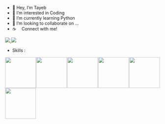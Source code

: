 - 👋 Hey, I’m Tayeb
- 👀 I’m interested in Coding
- 🌱 I’m currently learning Python
- 💞️ I’m looking to collaborate on ...
- ☕  Connect with me!
<a href="https://www.facebook.com/tayeb.tas.13913">
<img src="https://camo.githubusercontent.com/2d1ffa69dd491ebeca01b2098cf8233dd09950ff5895abccd5b455ca442abc59/68747470733a2f2f696d672e736869656c64732e696f2f62616467652f46616365626f6f6b2d3138373746323f7374796c653d666f722d7468652d6261646765266c6f676f3d66616365626f6f6b266c6f676f436f6c6f723d7768697465" />
</a>

<a href="mailto:tayebkpj@gmail.com">
<img src="https://camo.githubusercontent.com/571384769c09e0c66b45e39b5be70f68f552db3e2b2311bc2064f0d4a9f5983b/68747470733a2f2f696d672e736869656c64732e696f2f62616467652f476d61696c2d4431343833363f7374796c653d666f722d7468652d6261646765266c6f676f3d676d61696c266c6f676f436f6c6f723d7768697465" />
</a>

- Skills :
<div style="display:flex;flex-wrap:wrap;justify-content:space-between;">
  <img src="https://user-images.githubusercontent.com/104755858/200106671-7a563638-04c0-45a9-98c2-ed24e7789b87.png" height="100" width="100">
  <img src="https://user-images.githubusercontent.com/104755858/200106712-7ba6189b-7790-4fe8-9720-6c281d17e705.png" height="100" width="100">
  <img src="https://user-images.githubusercontent.com/104755858/200106628-d09f6507-fda9-45ca-b894-13194f2fca0e.png" height="100" width="100">
  <img src="https://user-images.githubusercontent.com/104755858/200106643-bb9618a3-b0d7-4ca5-bc9c-5d7bd58b6edf.png" height="100" width="100">
  <img src="https://user-images.githubusercontent.com/104755858/200106658-a91a7c16-f304-45f4-997e-edb6610597c6.png" height="100" width="100">
  <img src="https://user-images.githubusercontent.com/104755858/200107119-cbe15b26-5517-47b2-a504-a8b1fc33bc16.png" height="100" width="100">
</div>

<!---
Tayeb-Ahmed-TAS/Tayeb-Ahmed-TAS is a ✨ special ✨ repository because its `README.md` (this file) appears on your GitHub profile.
You can click the Preview link to take a look at your changes.
--->
